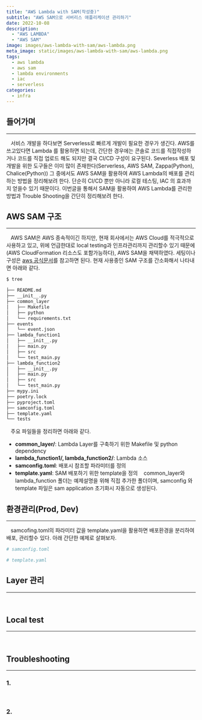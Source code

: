 ```yaml
---
title: "AWS Lambda with SAM(작성중)"
subtitle: "AWS SAM으로 서버리스 애플리케이션 관리하기"
date: 2022-10-08
description:
  - "AWS LAMBDA"
  - "AWS SAM"
image: images/aws-lambda-with-sam/aws-lambda.png
meta_image: static/images/aws-lambda-with-sam/aws-lambda.png
tags:
  - aws lambda
  - aws sam
  - lambda environments
  - iac
  - serverless
categories:
  - infra
---
```


## 들어가며

---

&nbsp;&nbsp;&nbsp;서비스 개발을 하다보면 Serverless로 빠르게 개발이 필요한 경우가 생긴다. AWS를 쓰고있다면 Lambda 를 활용하면 되는데, 간단한 경우에는 콘솔로 코드를 직접작성하거나 코드를 직접 업로드 해도 되지만 결국 CI/CD 구성이 요구된다. Severless 배포 및 개발을 위한 도구들은 이미 많이 존재한다(Serverless, AWS SAM, Zappa(Python), Chalice(Python)) 그 중에서도 AWS SAM을 활용하여 AWS Lambda의 배포를 관리하는 방법을 정리해보려 한다. 단순히 CI/CD 뿐만 아니라 로컬 테스팅, IAC 의 효과까지 얻을수 있기 때문이다. 이번글을 통해서 SAM을 활용하여 AWS Lambda를 관리한 방법과 Trouble Shooting을 간단히 정리해보려 한다.

## AWS SAM 구조

---

&nbsp;&nbsp;&nbsp;AWS SAM은 AWS 종속적이긴 하지만, 현재 회사에서는 AWS Cloud를 적극적으로 사용하고 있고, 위에 언급한대로 local testing과 인프라관리까지 관리할수 있기 때문에(AWS CloudFormation 리소스도 포함가능하다), AWS SAM을 채택하였다. 세팅이나 구성은 [aws 공식문서](https://docs.aws.amazon.com/ko_kr/serverless-application-model/latest/developerguide/serverless-getting-started.html)를 참고하면 된다. 현재 사용중인 SAM 구조를 간소화해서 나타내면 아래와 같다.
```sh
$ tree

├── README.md
├── __init__.py
├── common_layer
│   ├── Makefile
│   ├── python
│   └── requirements.txt
├── events
│   └── event.json
├── lambda_function1
│   ├── __init__.py
│   ├── main.py
│   ├── src
│   └── test_main.py
├── lambda_function2
│   ├── __init__.py
│   ├── main.py
│   ├── src
│   └── test_main.py
├── mypy.ini
├── poetry.lock
├── pyproject.toml
├── samconfig.toml
├── template.yaml
└── tests
```
&nbsp;&nbsp;&nbsp;주요 파일들을 정리하면 아래와 같다.
- **common_layer/**: Lambda Layer를 구축하기 위한 Makefile 및 python dependency
- **lambda_function1/, lambda_function2/**: Lambda 소스
- **samconfig.toml**: 배포시 참조할 파라미터를 정의
- **template.yaml**: SAM 배포하기 위한 template을 정의
&nbsp;&nbsp;&nbsp;common_layer와 lambda_function 폴더는 예제설명을 위해 직접 추가한 폴더이며, samconfig 와 template 파일은 sam application 초기화시 자동으로 생성된다.

## 환경관리(Prod, Dev)

---

&nbsp;&nbsp;&nbsp;samcofing.toml의 파라미터 값을 template.yaml을 활용하면 배포환경을 분리하여 배포, 관리할수 있다. 아래 간단한 예제로 살펴보자.
```toml
# samconfig.toml
```
```yaml
# template.yaml
```


## Layer 관리

---

&nbsp;&nbsp;&nbsp;


## Local test

---

&nbsp;&nbsp;&nbsp;




## Troubleshooting

---

### 1. 

&nbsp;&nbsp;&nbsp;

### 2. 

&nbsp;&nbsp;&nbsp;
